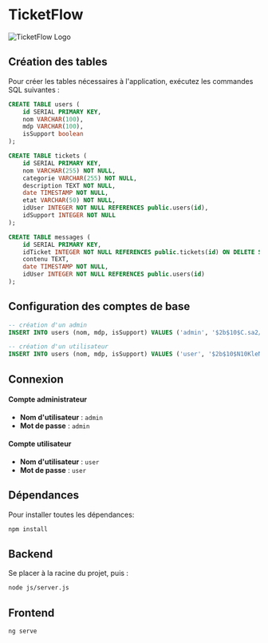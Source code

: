 # TicketFlow

![TicketFlow Logo](https://github.com/aurxdev/full-stack-app/tree/main/public/logo.webp)

## Création des tables

Pour créer les tables nécessaires à l'application, exécutez les commandes SQL suivantes :

```sql
CREATE TABLE users (
    id SERIAL PRIMARY KEY,
    nom VARCHAR(100),
    mdp VARCHAR(100),
    isSupport boolean
);
```

```sql
CREATE TABLE tickets (
    id SERIAL PRIMARY KEY,
    nom VARCHAR(255) NOT NULL,
    categorie VARCHAR(255) NOT NULL,
    description TEXT NOT NULL,
    date TIMESTAMP NOT NULL,
    etat VARCHAR(50) NOT NULL,
    idUser INTEGER NOT NULL REFERENCES public.users(id),
    idSupport INTEGER NOT NULL
);
```

```sql
CREATE TABLE messages (
    id SERIAL PRIMARY KEY,
    idTicket INTEGER NOT NULL REFERENCES public.tickets(id) ON DELETE SET NULL,
    contenu TEXT,
    date TIMESTAMP NOT NULL,
    idUser INTEGER NOT NULL REFERENCES public.users(id)
);
```

## Configuration des comptes de base

```sql
-- création d'un admin
INSERT INTO users (nom, mdp, isSupport) VALUES ('admin', '$2b$10$C.sa2/d67q7BOJ9X4Q1SPu4u/qM3VinKz43RQkFf00r1/fcPHGUQy', true);

-- création d'un utilisateur
INSERT INTO users (nom, mdp, isSupport) VALUES ('user', '$2b$10$N10KleNusayMwN/K0W/yw.PgmCMtky8MGc1K7Hia8uLY3900mk9ty', false);
```

## Connexion

#### Compte administrateur
- **Nom d'utilisateur** : `admin`
- **Mot de passe** : `admin`

#### Compte utilisateur
- **Nom d'utilisateur** : `user`
- **Mot de passe** : `user`

## Dépendances

Pour installer toutes les dépendances:

```bash
npm install
```

## Backend

Se placer à la racine du projet, puis : 

```bash
node js/server.js
```

## Frontend

```bash
ng serve
```
